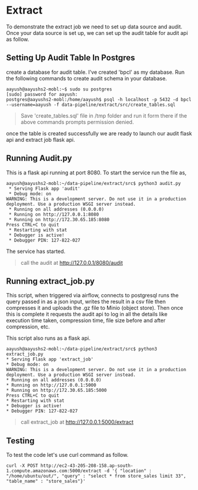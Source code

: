 # Extract

To demonstrate the extract job we need to set up data source and audit. Once your data source is set up, we can set up the audit table for audit api as follow.

## Setting Up  Audit Table In Postgres

create a database for audit table. I've created 'bpcl' as my database. Run the following commands to create audit schema in your database.


```console
aayush@aayushs2-mobl:~$ sudo su postgres
[sudo] password for aayush:
postgres@aayushs2-mobl:/home/aayush$ psql -h localhost -p 5432 -d bpcl --username=aayush -f data-pipeline/extract/src/create_tables.sql
```


> Save 'create_tables.sql' file in /tmp folder and run it form there if the above commands prompts permission denied.

once the table is created successfully we are ready to launch our audit flask api and extract job flask api.

## Running Audit.py

This is a flask api running at port 8080. To start the service run the file as,

```console
aayush@aayushs2-mobl:~/data-pipeline/extract/src$ python3 audit.py
 * Serving Flask app 'audit'
 * Debug mode: on
WARNING: This is a development server. Do not use it in a production deployment. Use a production WSGI server instead.
 * Running on all addresses (0.0.0.0)
 * Running on http://127.0.0.1:8080
 * Running on http://172.30.65.185:8080
Press CTRL+C to quit
 * Restarting with stat
 * Debugger is active!
 * Debugger PIN: 127-822-027
 ```
 The service has started.

 > call the audit at http://127.0.0.1/8080/audit

 ## Running extract_job.py

 This script, when triggered via airflow, connects to postgresql runs the query passed in as a json input, writes the result in a csv file then compresses it and uploads the .gz file to Minio (object store). Then once this is complete it requests the audit api to log in all the details like execution time taken, compression time, file size before and after compression, etc.

 This script also runs as a flask api.

 ```console
 aayush@aayushs2-mobl:~/data-pipeline/extract/src$ python3 extract_job.py
 * Serving Flask app 'extract_job'
 * Debug mode: on
WARNING: This is a development server. Do not use it in a production deployment. Use a production WSGI server instead.
 * Running on all addresses (0.0.0.0)
 * Running on http://127.0.0.1:5000
 * Running on http://172.30.65.185:5000
Press CTRL+C to quit
 * Restarting with stat
 * Debugger is active!
 * Debugger PIN: 127-822-027
 ```
> call extract_job at http://127.0.0.1:5000/extract

## Testing

To test the code let's use curl command as follow.

```console
curl -X POST http://ec2-43-205-208-158.ap-south-1.compute.amazonaws.com:5000/extract -d '{ "location" : "/home/ubuntu/out/", "query" : "select * from store_sales limit 33", "table_name" : "store_sales"}'
```

